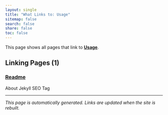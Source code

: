 ```yaml
---
layout: single
title: "What Links to: Usage"
sitemap: false
search: false
share: false
toc: false
---
```


This page shows all pages that link to **[Usage](/usage/)**.

## Linking Pages (1)

### [Readme](/vendor/bundle/ruby/3.1.0/gems/jekyll-seo-tag-2.8.0/docs/README/)

About Jekyll SEO Tag

---


*This page is automatically generated. Links are updated when the site is rebuilt.*
